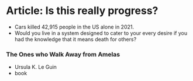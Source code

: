 # Article: Is this really progress?

- Cars killed 42,915 people in the US alone in 2021.
- Would you live in a system designed to cater to your every desire if you had the knowledge that it means death for others?

### The Ones who Walk Away from Amelas
- Ursula K. Le Guin
- book
